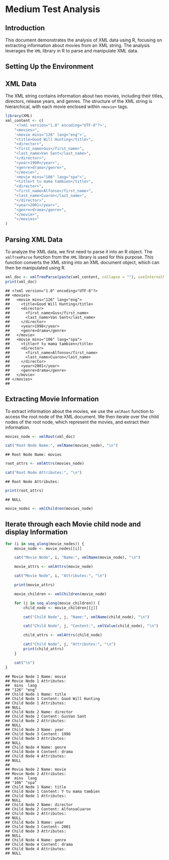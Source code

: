 Medium Test Analysis
================

## Introduction

This document demonstrates the analysis of XML data using R, focusing on
extracting information about movies from an XML string. The analysis
leverages the `XML` library in R to parse and manipulate XML data.

## Setting Up the Environment

## XML Data

The XML string contains information about two movies, including their
titles, directors, release years, and genres. The structure of the XML
string is hierarchical, with each movie enclosed within `<movie>` tags.

``` r
library(XML)
xml_content <- c(
    '<?xml version="1.0" encoding="UTF-8"?>',
    "<movies>",
    '<movie mins="126" lang="eng">',
    "<title>Good Will Hunting</title>",
    "<director>",
    "<first_name>Gus</first_name>",
    "<last_name>Van Sant</last_name>",
    "</director>",
    "<year>1998</year>",
    "<genre>drama</genre>",
    "</movie>",
    '<movie mins="106" lang="spa">',
    "<title>Y tu mama tambien</title>",
    "<director>",
    "<first_name>Alfonso</first_name>",
    "<last_name>Cuaron</last_name>",
    "</director>",
    "<year>2001</year>",
    "<genre>drama</genre>",
    "</movie>",
    "</movies>"
)
```

## Parsing XML Data

To analyze the XML data, we first need to parse it into an R object. The
`xmlTreeParse` function from the `XML` library is used for this purpose.
This function converts the XML string into an XML document object, which
can then be manipulated using R.

``` r
xml_doc <- xmlTreeParse(paste(xml_content, collapse = ""), useInternalNodes = TRUE)
print(xml_doc)
```

    ## <?xml version="1.0" encoding="UTF-8"?>
    ## <movies>
    ##   <movie mins="126" lang="eng">
    ##     <title>Good Will Hunting</title>
    ##     <director>
    ##       <first_name>Gus</first_name>
    ##       <last_name>Van Sant</last_name>
    ##     </director>
    ##     <year>1998</year>
    ##     <genre>drama</genre>
    ##   </movie>
    ##   <movie mins="106" lang="spa">
    ##     <title>Y tu mama tambien</title>
    ##     <director>
    ##       <first_name>Alfonso</first_name>
    ##       <last_name>Cuaron</last_name>
    ##     </director>
    ##     <year>2001</year>
    ##     <genre>drama</genre>
    ##   </movie>
    ## </movies>
    ## 

## Extracting Movie Information

To extract information about the movies, we use the `xmlRoot` function
to access the root node of the XML document. We then iterate over the
child nodes of the root node, which represent the movies, and extract
their information.

``` r
movies_node <- xmlRoot(xml_doc)

cat("Root Node Name:", xmlName(movies_node), "\n")
```

    ## Root Node Name: movies

``` r
root_attrs <- xmlAttrs(movies_node)

cat("Root Node Attributes:", "\n")
```

    ## Root Node Attributes:

``` r
print(root_attrs)
```

    ## NULL

``` r
movie_nodes <- xmlChildren(movies_node)
```

## Iterate through each Movie child node and display Information

``` r
for (i in seq_along(movie_nodes)) {
    movie_node <- movie_nodes[[i]]

    cat("Movie Node", i, "Name:", xmlName(movie_node), "\n")

    movie_attrs <- xmlAttrs(movie_node)

    cat("Movie Node", i, "Attributes:", "\n")

    print(movie_attrs)

    movie_children <- xmlChildren(movie_node)

    for (j in seq_along(movie_children)) {
        child_node <- movie_children[[j]]

        cat("Child Node", j, "Name:", xmlName(child_node), "\n")

        cat("Child Node", j, "Content:", xmlValue(child_node), "\n")

        child_attrs <- xmlAttrs(child_node)

        cat("Child Node", j, "Attributes:", "\n")
        print(child_attrs)
    }

    cat("\n")
}
```

    ## Movie Node 1 Name: movie 
    ## Movie Node 1 Attributes: 
    ##  mins  lang 
    ## "126" "eng" 
    ## Child Node 1 Name: title 
    ## Child Node 1 Content: Good Will Hunting 
    ## Child Node 1 Attributes: 
    ## NULL
    ## Child Node 2 Name: director 
    ## Child Node 2 Content: GusVan Sant 
    ## Child Node 2 Attributes: 
    ## NULL
    ## Child Node 3 Name: year 
    ## Child Node 3 Content: 1998 
    ## Child Node 3 Attributes: 
    ## NULL
    ## Child Node 4 Name: genre 
    ## Child Node 4 Content: drama 
    ## Child Node 4 Attributes: 
    ## NULL
    ## 
    ## Movie Node 2 Name: movie 
    ## Movie Node 2 Attributes: 
    ##  mins  lang 
    ## "106" "spa" 
    ## Child Node 1 Name: title 
    ## Child Node 1 Content: Y tu mama tambien 
    ## Child Node 1 Attributes: 
    ## NULL
    ## Child Node 2 Name: director 
    ## Child Node 2 Content: AlfonsoCuaron 
    ## Child Node 2 Attributes: 
    ## NULL
    ## Child Node 3 Name: year 
    ## Child Node 3 Content: 2001 
    ## Child Node 3 Attributes: 
    ## NULL
    ## Child Node 4 Name: genre 
    ## Child Node 4 Content: drama 
    ## Child Node 4 Attributes: 
    ## NULL
